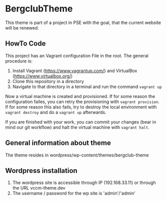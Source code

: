 # BergclubTheme

This theme is part of a project in PSE with the goal, that the current website will be renewed.

## HowTo Code

This project has an Vagrant configuration File in the root. The general procedure is:

1. Install Vagrant (https://www.vagrantup.com/) and VirtualBox (https://www.virtualbox.org/)
2. Clone this repository in a directory
3. Navigate to that directory in a terminal and run the command `vagrant up`

Now a virtual machine is created and provisioned. If for some reason the configuration failes, you can retry the provisioning with `vagrant provision`. If for some reason this also fails, try to destroy the local environment with `vagrant destroy` and do a `vagrant up` afterwards.

If you are finished with your work, you can commit your changes (bear in mind our git workflow) and halt the virtual machine with `vagrant halt`.

## General information about theme
The theme resides in wordpress/wp-content/themes/bergclub-theme

## Wordpress installation
1. The wordpress site is accessible through IP (192.168.33.11) or through the URL vccm-theme.dev 
2. The username / password for the wp site is 'admin'/'admin'


